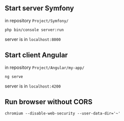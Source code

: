## Start server Symfony

in repository `Project/Symfony/`

`php bin/console server:run`

server is in `localhost:8000`

## Start client Angular

in repository `Project/Angular/my-app/`

`ng serve`

server is in `localhost:4200`

## Run browser without CORS

`chromium --disable-web-security --user-data-dir='~'`
